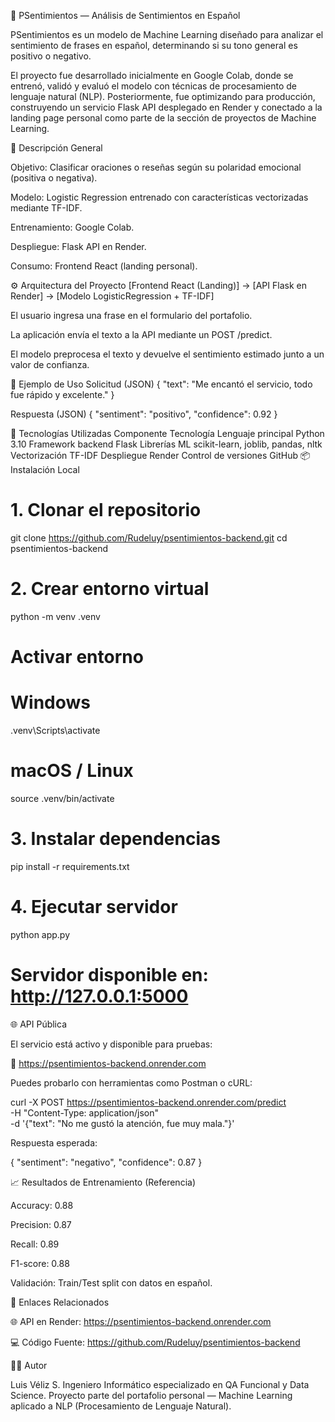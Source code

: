 💬 PSentimientos — Análisis de Sentimientos en Español

PSentimientos es un modelo de Machine Learning diseñado para analizar el sentimiento de frases en español, determinando si su tono general es positivo o negativo.

El proyecto fue desarrollado inicialmente en Google Colab, donde se entrenó, validó y evaluó el modelo con técnicas de procesamiento de lenguaje natural (NLP).
Posteriormente, fue optimizando para producción, construyendo un servicio Flask API desplegado en Render y conectado a la landing page personal como parte de la sección de proyectos de Machine Learning.

🚀 Descripción General

Objetivo: Clasificar oraciones o reseñas según su polaridad emocional (positiva o negativa).

Modelo: Logistic Regression entrenado con características vectorizadas mediante TF-IDF.

Entrenamiento: Google Colab.

Despliegue: Flask API en Render.

Consumo: Frontend React (landing personal).

⚙️ Arquitectura del Proyecto
[Frontend React (Landing)]  →  [API Flask en Render]  →  [Modelo LogisticRegression + TF-IDF]


El usuario ingresa una frase en el formulario del portafolio.

La aplicación envía el texto a la API mediante un POST /predict.

El modelo preprocesa el texto y devuelve el sentimiento estimado junto a un valor de confianza.

🧠 Ejemplo de Uso
Solicitud (JSON)
{
  "text": "Me encantó el servicio, todo fue rápido y excelente."
}

Respuesta (JSON)
{
  "sentiment": "positivo",
  "confidence": 0.92
}

🧩 Tecnologías Utilizadas
Componente	Tecnología
Lenguaje principal	Python 3.10
Framework backend	Flask
Librerías ML	scikit-learn, joblib, pandas, nltk
Vectorización	TF-IDF
Despliegue	Render
Control de versiones	GitHub
📦 Instalación Local
# 1. Clonar el repositorio
git clone https://github.com/Rudeluy/psentimientos-backend.git
cd psentimientos-backend

# 2. Crear entorno virtual
python -m venv .venv
# Activar entorno
# Windows
.venv\Scripts\activate
# macOS / Linux
source .venv/bin/activate

# 3. Instalar dependencias
pip install -r requirements.txt

# 4. Ejecutar servidor
python app.py
# Servidor disponible en: http://127.0.0.1:5000

🌐 API Pública

El servicio está activo y disponible para pruebas:

🔗 https://psentimientos-backend.onrender.com

Puedes probarlo con herramientas como Postman o cURL:

curl -X POST https://psentimientos-backend.onrender.com/predict \
     -H "Content-Type: application/json" \
     -d '{"text": "No me gustó la atención, fue muy mala."}'


Respuesta esperada:

{
  "sentiment": "negativo",
  "confidence": 0.87
}

📈 Resultados de Entrenamiento (Referencia)

Accuracy: 0.88

Precision: 0.87

Recall: 0.89

F1-score: 0.88

Validación: Train/Test split con datos en español.

🔗 Enlaces Relacionados

🌐 API en Render: https://psentimientos-backend.onrender.com

💻 Código Fuente: https://github.com/Rudeluy/psentimientos-backend

👨‍💻 Autor

Luis Véliz S.
Ingeniero Informático especializado en QA Funcional y Data Science.
Proyecto parte del portafolio personal — Machine Learning aplicado a NLP (Procesamiento de Lenguaje Natural).
